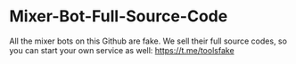 # Mixer-Bot-Full-Source-Code
All the mixer bots on this Github are fake. We sell their full source codes, so you can start your own service as well: https://t.me/toolsfake
